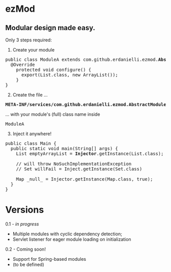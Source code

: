 ezMod
====
Modular design made easy.
---

Only 3 steps required:

1) Create your module
<pre>
public class ModuleA extends com.github.erdanielli.ezmod.<b>AbstractModule</b> {
  @Override
    protected void configure() {
      export(List.class, new ArrayList());
    }
}
</pre>

2) Create the file ...
<pre>
<b>META-INF/services/com.github.erdanielli.ezmod.AbstractModule</b>
</pre>
... with your module's (full) class name inside
<pre>
ModuleA
</pre>

3) Inject it anywhere!
<pre>
public class Main {
  public static void main(String[] args) {
    List emptyArrayList = <b>Injector</b>.getInstance(List.class);
    
    // will throw NoSuchImplementationException
    // Set willFail = Inject.getInstance(Set.class)
   
    Map _null_ = Injector.getInstance(Map.class, true);
  }
}
</pre>

Versions
========
0.1 - <i>in progress</i>
+ Multiple modules with cyclic dependency detection;
+ Servlet listener for eager module loading on initialization

0.2 - Coming soon!
+ Support for Spring-based modules
+ (to be defined)
